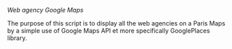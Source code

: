 *Web agency Google Maps*

The purpose of this script is to display all the web agencies on a Paris Maps by a simple use of Google Maps API et more specifically GooglePlaces library.
